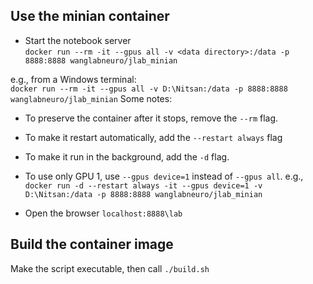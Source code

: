 ## Use the minian container
* Start the notebook server  
`docker run --rm -it --gpus all -v <data directory>:/data -p 8888:8888 wanglabneuro/jlab_minian`

e.g., from a Windows terminal:  
`docker run --rm -it --gpus all -v D:\Nitsan:/data -p 8888:8888 wanglabneuro/jlab_minian`
Some notes:
* To preserve the container after it stops, remove the `--rm` flag.
* To make it restart automatically, add the `--restart always` flag
* To make it run in the background, add the `-d` flag.
* To use only GPU 1, use `--gpus device=1` instead of `--gpus all`.
e.g.,  
`docker run -d --restart always -it --gpus device=1 -v D:\Nitsan:/data -p 8888:8888 wanglabneuro/jlab_minian`  

* Open the browser
`localhost:8888\lab` 

## Build the container image  
Make the script executable, then call `./build.sh`
